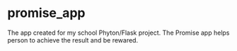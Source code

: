# promise_app
The app created for my school Phyton/Flask project. The Promise app helps person to achieve the result and be rewared.

